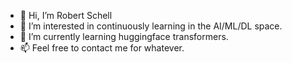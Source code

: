 - 👋 Hi, I’m Robert Schell
- 👀 I’m interested in continuously learning in the AI/ML/DL space.
- 🌱 I’m currently learning huggingface transformers.
- 📫 Feel free to contact me for whatever.

<!---
schellrw/schellrw is a ✨ special ✨ repository because its `README.md` (this file) appears on your GitHub profile.
You can click the Preview link to take a look at your changes.
--->
